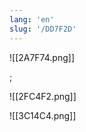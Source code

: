 ```yaml
---
lang: 'en'
slug: '/DD7F2D'
---
```


![[2A7F74.png]]

;

<Horizontal>

![[2FC4F2.png]]

![[3C14C4.png]]

</Horizontal>
